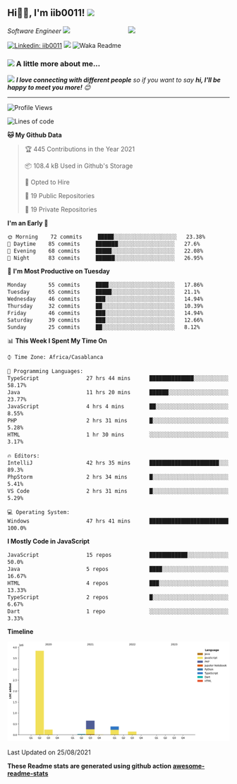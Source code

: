 <h2>Hi🙏🏻, I'm iib0011! <img src="https://media.giphy.com/media/12oufCB0MyZ1Go/giphy.gif" width="50"></h2>
<img align='right' src="https://media.giphy.com/media/XH5DBrjjjWUIBCQ13b/giphy.gif" width="230">
<p><em>Software Engineer <img src="https://media.giphy.com/media/WUlplcMpOCEmTGBtBW/giphy.gif" width="30"> 
</em></p>


[![Linkedin: iib0011](https://img.shields.io/badge/-iib0011-blue?style=flat-square&logo=Linkedin&logoColor=white&link=https://www.linkedin.com/in/iib0011/)](https://www.linkedin.com/in/iib0011/)
![](https://visitor-badge.glitch.me/badge?page_id=iib0011)
![Waka Readme](https://github.com/iib0011/iib0011/workflows/Waka%20Readme/badge.svg)


### <img src="https://media.giphy.com/media/VgCDAzcKvsR6OM0uWg/giphy.gif" width="50"> A little more about me...  


<img src="https://media.giphy.com/media/LnQjpWaON8nhr21vNW/giphy.gif" width="60"> <em><b>I love connecting with different people</b> so if you want to say <b>hi, I'll be happy to meet you more!</b> 😊</em>

---
<!--START_SECTION:waka-->
![Profile Views](http://img.shields.io/badge/Profile%20Views-4-blue)

![Lines of code](https://img.shields.io/badge/From%20Hello%20World%20I%27ve%20Written-2.5%20million%20lines%20of%20code-blue)

**🐱 My Github Data** 

> 🏆 445 Contributions in the Year 2021
 > 
> 📦 108.4 kB Used in Github's Storage 
 > 
> 💼 Opted to Hire
 > 
> 📜 19 Public Repositories 
 > 
> 🔑 19 Private Repositories  
 > 
**I'm an Early 🐤** 

```text
🌞 Morning    72 commits     █████░░░░░░░░░░░░░░░░░░░░   23.38% 
🌆 Daytime    85 commits     ███████░░░░░░░░░░░░░░░░░░   27.6% 
🌃 Evening    68 commits     █████░░░░░░░░░░░░░░░░░░░░   22.08% 
🌙 Night      83 commits     ██████░░░░░░░░░░░░░░░░░░░   26.95%

```
📅 **I'm Most Productive on Tuesday** 

```text
Monday       55 commits     ████░░░░░░░░░░░░░░░░░░░░░   17.86% 
Tuesday      65 commits     █████░░░░░░░░░░░░░░░░░░░░   21.1% 
Wednesday    46 commits     ███░░░░░░░░░░░░░░░░░░░░░░   14.94% 
Thursday     32 commits     ██░░░░░░░░░░░░░░░░░░░░░░░   10.39% 
Friday       46 commits     ███░░░░░░░░░░░░░░░░░░░░░░   14.94% 
Saturday     39 commits     ███░░░░░░░░░░░░░░░░░░░░░░   12.66% 
Sunday       25 commits     ██░░░░░░░░░░░░░░░░░░░░░░░   8.12%

```


📊 **This Week I Spent My Time On** 

```text
⌚︎ Time Zone: Africa/Casablanca

💬 Programming Languages: 
TypeScript               27 hrs 44 mins      ██████████████░░░░░░░░░░░   58.17% 
Java                     11 hrs 20 mins      ██████░░░░░░░░░░░░░░░░░░░   23.77% 
JavaScript               4 hrs 4 mins        ██░░░░░░░░░░░░░░░░░░░░░░░   8.55% 
PHP                      2 hrs 31 mins       █░░░░░░░░░░░░░░░░░░░░░░░░   5.28% 
HTML                     1 hr 30 mins        ░░░░░░░░░░░░░░░░░░░░░░░░░   3.17%

🔥 Editors: 
IntelliJ                 42 hrs 35 mins      ██████████████████████░░░   89.3% 
PhpStorm                 2 hrs 34 mins       █░░░░░░░░░░░░░░░░░░░░░░░░   5.41% 
VS Code                  2 hrs 31 mins       █░░░░░░░░░░░░░░░░░░░░░░░░   5.29%

💻 Operating System: 
Windows                  47 hrs 41 mins      █████████████████████████   100.0%

```

**I Mostly Code in JavaScript** 

```text
JavaScript               15 repos            ████████████░░░░░░░░░░░░░   50.0% 
Java                     5 repos             ████░░░░░░░░░░░░░░░░░░░░░   16.67% 
HTML                     4 repos             ███░░░░░░░░░░░░░░░░░░░░░░   13.33% 
TypeScript               2 repos             █░░░░░░░░░░░░░░░░░░░░░░░░   6.67% 
Dart                     1 repo              ░░░░░░░░░░░░░░░░░░░░░░░░░   3.33%

```


**Timeline**

![Chart not found](https://raw.githubusercontent.com/iib0011/iib0011/master/charts/bar_graph.png) 


 Last Updated on 25/08/2021
<!--END_SECTION:waka-->

**These Readme stats are generated using github action [awesome-readme-stats](https://github.com/iib0011/waka-readme-stats)**
